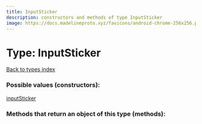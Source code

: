 ```yaml
---
title: InputSticker
description: constructors and methods of type InputSticker
image: https://docs.madelineproto.xyz/favicons/android-chrome-256x256.png
---
```

# Type: InputSticker  
[Back to types index](index.md)



### Possible values (constructors):

[inputSticker](../constructors/inputSticker.md)  



### Methods that return an object of this type (methods):



